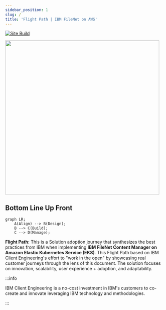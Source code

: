 ```yaml
---
sidebar_position: 1
slug: /
title: 'Flight Path | IBM FileNet on AWS'
---
```

[![Site Build](https://github.com/ibm-client-engineering/solution-filenet-aws/actions/workflows/deploy.yml/badge.svg)](https://github.com/ibm-client-engineering/solution-filenet-aws/actions/workflows/deploy.yml)

<img src="https://user-images.githubusercontent.com/95059/166857681-99c92cdc-fa62-4141-b903-969bd6ec1a41.png" width="491" />

## Bottom Line Up Front

```mermaid
graph LR;
    A(Align) --> B(Design);
    B --> C(Build);
    C --> D(Manage);
```


**Flight Path:** This is a Solution adoption journey that synthesizes the best practices from IBM when implementing **IBM FileNet Content Manager on Amazon Elastic Kubernetes Service (EKS)**. This Flight Path based on IBM Client Engineering's effort to "work in the open" by showcasing real customer journeys through the lens of this document. The solution focuses on innovation, scalability, user experience + adoption, and adaptability.

:::info

IBM Client Engineering is a no-cost investment in IBM's customers to co-create and innovate leveraging IBM technology and methodologies.

:::
